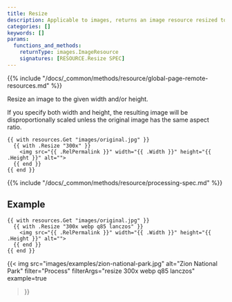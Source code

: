 ```yaml
---
title: Resize
description: Applicable to images, returns an image resource resized to the given width and/or height.
categories: []
keywords: []
params:
  functions_and_methods:
    returnType: images.ImageResource
    signatures: [RESOURCE.Resize SPEC]
---
```


{{% include "/docs/_common/methods/resource/global-page-remote-resources.md" %}}

Resize an image to the given width and/or height.

If you specify both width and height, the resulting image will be disproportionally scaled unless the original image has the same aspect ratio.

```go-html-template
{{ with resources.Get "images/original.jpg" }}
  {{ with .Resize "300x" }}
    <img src="{{ .RelPermalink }}" width="{{ .Width }}" height="{{ .Height }}" alt="">
  {{ end }}
{{ end }}
```

{{% include "/docs/_common/methods/resource/processing-spec.md" %}}

## Example

```go-html-template
{{ with resources.Get "images/original.jpg" }}
  {{ with .Resize "300x webp q85 lanczos" }}
    <img src="{{ .RelPermalink }}" width="{{ .Width }}" height="{{ .Height }}" alt="">
  {{ end }}
{{ end }}
```

{{< img
  src="images/examples/zion-national-park.jpg"
  alt="Zion National Park"
  filter="Process"
  filterArgs="resize 300x webp q85 lanczos"
  example=true
>}}
